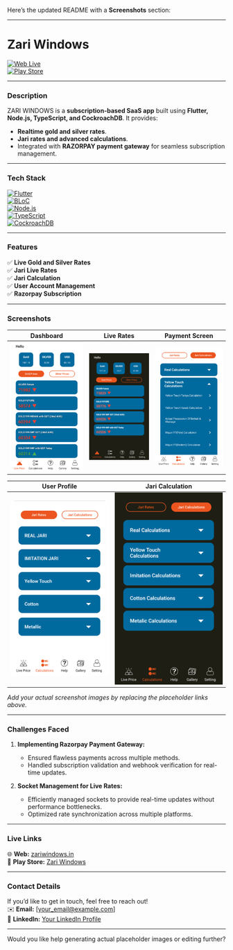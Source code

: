 Here’s the updated README with a **Screenshots** section:

---

# Zari Windows  
[![Web Live](https://img.shields.io/badge/Live-Web-brightgreen)](https://zariwindows.in/)  
[![Play Store](https://img.shields.io/badge/Play_Store-Zari_Windows-blue)](https://play.google.com/store/apps/details?id=com.zari.zariwindows)

---

### **Description**  
ZARI WINDOWS is a **subscription-based SaaS app** built using **Flutter, Node.js, TypeScript, and CockroachDB**. It provides:  
- **Realtime gold and silver rates**.  
- **Jari rates and advanced calculations**.  
- Integrated with **RAZORPAY payment gateway** for seamless subscription management.  

---

### **Tech Stack**  
[![Flutter](https://img.shields.io/badge/Flutter-02569B?logo=flutter&logoColor=white)](https://flutter.dev)  
[![BLoC](https://img.shields.io/badge/BLoC-Event_Driven_Technology-yellowgreen)](https://bloclibrary.dev/#/)  
[![Node.js](https://img.shields.io/badge/Node.js-339933?logo=nodedotjs&logoColor=white)](https://nodejs.org/)  
[![TypeScript](https://img.shields.io/badge/TypeScript-007ACC?logo=typescript&logoColor=white)](https://www.typescriptlang.org/)  
[![CockroachDB](https://img.shields.io/badge/CockroachDB-6933FF?logo=cockroachlabs&logoColor=white)](https://www.cockroachlabs.com/)  

---

### **Features**  
✅ **Live Gold and Silver Rates**  
✅ **Jari Live Rates**  
✅ **Jari Calculation**  
✅ **User Account Management**  
✅ **Razorpay Subscription**  

---

### **Screenshots**  
| **Dashboard**                       | **Live Rates**                   | **Payment Screen**              |  
|-------------------------------------|-----------------------------------|----------------------------------|  
| ![Dashboard](https://github.com/hardyh8/zari-windows/blob/main/images/1.png) | ![Live Rates](https://github.com/hardyh8/zari-windows/blob/main/images/2.png) | ![Payment](https://github.com/hardyh8/zari-windows/blob/main/images/7.png) |  

| **User Profile**                    | **Jari Calculation**             |  
|-------------------------------------|-----------------------------------|  
| ![Profile](https://github.com/hardyh8/zari-windows/blob/main/images/5.png) | ![Jari Calc](https://github.com/hardyh8/zari-windows/blob/main/images/4.png) |  

_Add your actual screenshot images by replacing the placeholder links above._  

---

### **Challenges Faced**  
1. **Implementing Razorpay Payment Gateway:**  
   - Ensured flawless payments across multiple methods.  
   - Handled subscription validation and webhook verification for real-time updates.  

2. **Socket Management for Live Rates:**  
   - Efficiently managed sockets to provide real-time updates without performance bottlenecks.  
   - Optimized rate synchronization across multiple platforms.  

---

### **Live Links**  
🌐 **Web:** [zariwindows.in](https://zariwindows.in/)  
📱 **Play Store:** [Zari Windows](https://play.google.com/store/apps/details?id=com.zari.zariwindows)  

---

### **Contact Details**  
If you’d like to get in touch, feel free to reach out!  
✉️ **Email:** [your_email@example.com]  
💼 **LinkedIn:** [Your LinkedIn Profile](https://www.linkedin.com)  

--- 

Would you like help generating actual placeholder images or editing further?
